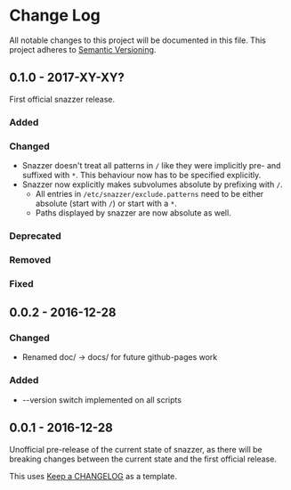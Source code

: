 # Change Log #
All notable changes to this project will be documented in this file.
This project adheres to [Semantic Versioning](http://semver.org/).

## 0.1.0 - 2017-XY-XY? ##
First official snazzer release.

### Added ###
### Changed ###
- Snazzer doesn't treat all patterns in `/` like they were implicitly pre- and suffixed with `*`.
  This behaviour now has to be specified explicitly.
- Snazzer now explicitly makes subvolumes absolute by prefixing with `/`.
  - All entries in `/etc/snazzer/exclude.patterns` need to be either absolute
    (start with `/`) or start with a `*`.
  - Paths displayed by snazzer are now absolute as well.
### Deprecated ###
### Removed ###
### Fixed ###

## 0.0.2 - 2016-12-28 ##
### Changed ###
- Renamed doc/ -> docs/ for future github-pages work

### Added ###
- --version switch implemented on all scripts

## 0.0.1 - 2016-12-28 ##
Unofficial pre-release of the current state of snazzer, as there will be
breaking changes between the current state and the first official release.



This uses [Keep a CHANGELOG](http://keepachangelog.com/) as a template.

[Unreleased]: https://github.com/csirac2/snazzer/compare/v0.0.2...HEAD
[0.0.2]: https://github.com/csirac2/snazzer/compare/v0.0.1...v0.0.2
